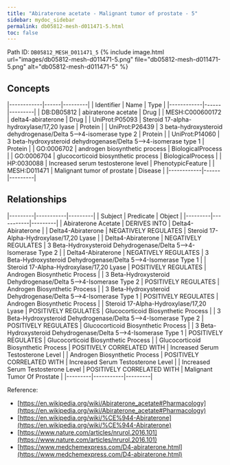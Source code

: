 ```yaml
---
title: "Abiraterone acetate - Malignant tumor of prostate - 5"
sidebar: mydoc_sidebar
permalink: db05812-mesh-d011471-5.html
toc: false 
---
```



Path ID: `DB05812_MESH_D011471_5`
{% include image.html url="images/db05812-mesh-d011471-5.png" file="db05812-mesh-d011471-5.png" alt="db05812-mesh-d011471-5" %}

## Concepts

|------------|------|---------|
| Identifier | Name | Type    |
|------------|------|---------|
| DB:DB05812 | abiraterone acetate | Drug |
| MESH:C000600172 | delta4-abiraterone | Drug |
| UniProt:P05093 | Steroid 17-alpha-hydroxylase/17,20 lyase | Protein |
| UniProt:P26439 | 3 beta-hydroxysteroid dehydrogenase/Delta 5-->4-isomerase type 2 | Protein |
| UniProt:P14060 | 3 beta-hydroxysteroid dehydrogenase/Delta 5-->4-isomerase type 1 | Protein |
| GO:0006702 | androgen biosynthetic process | BiologicalProcess |
| GO:0006704 | glucocorticoid biosynthetic process | BiologicalProcess |
| HP:0030088 | Increased serum testosterone level | PhenotypicFeature |
| MESH:D011471 | Malignant tumor of prostate | Disease |
|------------|------|---------|

## Relationships

|---------|-----------|---------|
| Subject | Predicate | Object  |
|---------|-----------|---------|
| Abiraterone Acetate | DERIVES INTO | Delta4-Abiraterone |
| Delta4-Abiraterone | NEGATIVELY REGULATES | Steroid 17-Alpha-Hydroxylase/17,20 Lyase |
| Delta4-Abiraterone | NEGATIVELY REGULATES | 3 Beta-Hydroxysteroid Dehydrogenase/Delta 5-->4-Isomerase Type 2 |
| Delta4-Abiraterone | NEGATIVELY REGULATES | 3 Beta-Hydroxysteroid Dehydrogenase/Delta 5-->4-Isomerase Type 1 |
| Steroid 17-Alpha-Hydroxylase/17,20 Lyase | POSITIVELY REGULATES | Androgen Biosynthetic Process |
| 3 Beta-Hydroxysteroid Dehydrogenase/Delta 5-->4-Isomerase Type 2 | POSITIVELY REGULATES | Androgen Biosynthetic Process |
| 3 Beta-Hydroxysteroid Dehydrogenase/Delta 5-->4-Isomerase Type 1 | POSITIVELY REGULATES | Androgen Biosynthetic Process |
| Steroid 17-Alpha-Hydroxylase/17,20 Lyase | POSITIVELY REGULATES | Glucocorticoid Biosynthetic Process |
| 3 Beta-Hydroxysteroid Dehydrogenase/Delta 5-->4-Isomerase Type 2 | POSITIVELY REGULATES | Glucocorticoid Biosynthetic Process |
| 3 Beta-Hydroxysteroid Dehydrogenase/Delta 5-->4-Isomerase Type 1 | POSITIVELY REGULATES | Glucocorticoid Biosynthetic Process |
| Glucocorticoid Biosynthetic Process | POSITIVELY CORRELATED WITH | Increased Serum Testosterone Level |
| Androgen Biosynthetic Process | POSITIVELY CORRELATED WITH | Increased Serum Testosterone Level |
| Increased Serum Testosterone Level | POSITIVELY CORRELATED WITH | Malignant Tumor Of Prostate |
|---------|-----------|---------|

Reference: 
  - [https://en.wikipedia.org/wiki/Abiraterone_acetate#Pharmacology](https://en.wikipedia.org/wiki/Abiraterone_acetate#Pharmacology)
  - [https://en.wikipedia.org/wiki/%CE%944-Abiraterone](https://en.wikipedia.org/wiki/%CE%944-Abiraterone)
  - [https://www.nature.com/articles/nrurol.2016.101](https://www.nature.com/articles/nrurol.2016.101)
  - [https://www.medchemexpress.com/D4-abiraterone.html](https://www.medchemexpress.com/D4-abiraterone.html)
